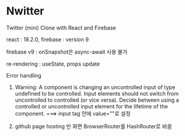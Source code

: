 # Nwitter
Twitter (mini) Clone with React and Firebase

react : 18.2.0, 
firebase : version 9

firebase v9 : onSnapshot은 async-await 사용 불가

re-rendering : useState, props update


Error handling
1) Warning: A component is changing an uncontrolled input of type undefined to be controlled. Input elements should not switch from uncontrolled to controlled (or vice versa). Decide between using a controlled or uncontrolled input element for the lifetime of the component.
===> input tag 안에 value=""로 설정

2) github page hosting 빈 화면 
BrowserRouter를 HashRouter로 바꿈